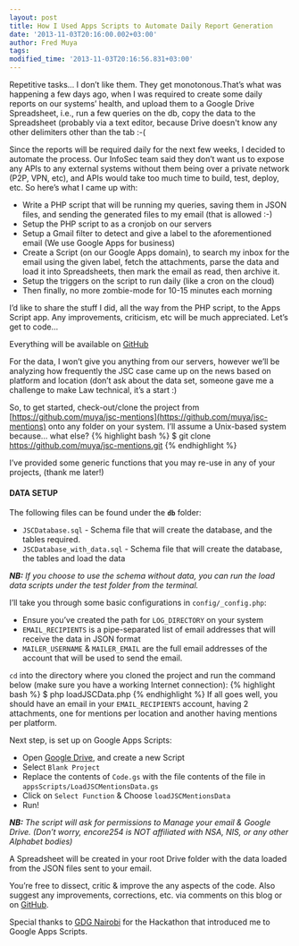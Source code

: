 ```yaml
---
layout: post
title: How I Used Apps Scripts to Automate Daily Report Generation
date: '2013-11-03T20:16:00.002+03:00'
author: Fred Muya
tags:
modified_time: '2013-11-03T20:16:56.831+03:00'
---
```


Repetitive tasks… I don’t like them. They get monotonous.That’s what was happening a few days ago, when I was required to create some daily reports on our systems’ health, and upload them to a Google Drive Spreadsheet, i.e., run a few queries on the db, copy the data to the Spreadsheet (probably via a text editor, because Drive doesn't know any other delimiters other than the tab :-(

Since the reports will be required daily for the next few weeks, I decided to automate the process. Our InfoSec team said they don’t want us to expose any APIs to any external systems without them being over a private network (P2P, VPN, etc), and APIs would take too much time to build, test, deploy, etc. So here’s what I came up with:

- Write a PHP script that will be running my queries, saving them in JSON files, and sending the generated files to my email (that is allowed :-)
- Setup the PHP script to as a cronjob on our servers
- Setup a Gmail filter to detect and give a label to the aforementioned email (We use Google Apps for business)
- Create a Script (on our Google Apps domain), to search my inbox for the email using the given label, fetch the attachments, parse the data and load it into Spreadsheets, then mark the email as read, then archive it.
- Setup the triggers on the script to run daily (like a cron on the cloud)
- Then finally, no more zombie-mode for 10-15 minutes each morning

I’d like to share the stuff I did, all the way from the PHP script, to the Apps Script app. Any improvements, criticism, etc will be much appreciated. Let’s get to code…

Everything will be available on [GitHub](https://github.com/muya/jsc-mentions)

For the data, I won’t give you anything from our servers, however we’ll be analyzing how frequently the JSC case came up on the news based on platform and location (don’t ask about the data set, someone gave me a challenge to make Law technical, it’s a start :)

So, to get started, check-out/clone the project from [https://github.com/muya/jsc-mentions](https://github.com/muya/jsc-mentions) onto any folder on your system. I’ll assume a Unix-based system because… what else?
{% highlight bash %}
$ git clone https://github.com/muya/jsc-mentions.git
{% endhighlight %}

I’ve provided some generic functions that you may re-use in any of your projects, (thank me later!)

#### DATA SETUP
The following files can be found under the **`db`** folder:

- `JSCDatabase.sql` - Schema file that will create the database, and the tables required.
- `JSCDatabase_with_data.sql` - Schema file that will create the database, the tables and load the data

_**NB:** If you choose to use the schema without data, you can run the load data scripts under the test folder from the terminal._

I’ll take you through some basic configurations in `config/_config.php`:

- Ensure you’ve created the path for `LOG_DIRECTORY` on your system
- `EMAIL_RECIPIENTS` is a pipe-separated list of email addresses that will receive the data in JSON format
- `MAILER_USERNAME` & `MAILER_EMAIL` are the full email addresses of the account that will be used to send the email.

`cd` into the directory where you cloned the project and run the command below (make sure you have a working Internet connection):
{% highlight bash %}
$ php loadJSCData.php
{% endhighlight %}
If all goes well, you should have an email in your `EMAIL_RECIPIENTS` account, having 2 attachments, one for mentions per location and another having mentions per platform.

Next step, is set up on Google Apps Scripts:

- Open [Google Drive](https://drive.google.com/), and create a new Script
- Select `Blank Project`
- Replace the contents of `Code.gs` with the file contents of the file in `appsScripts/LoadJSCMentionsData.gs`
- Click on `Select Function` & Choose `loadJSCMentionsData`
- Run!

_**NB:** The script will ask for permissions to Manage your email & Google Drive. (Don’t worry, encore254 is NOT affiliated with NSA, NIS, or any other Alphabet bodies)_

A Spreadsheet will be created in your root Drive folder with the data loaded from the JSON files sent to your email.

You’re free to dissect, critic & improve the any aspects of the code. Also suggest any improvements, corrections, etc. via comments on this blog or on [GitHub](https://github.com/muya/jsc-mentions).

Special thanks to [GDG Nairobi](http://www.gdgnairobi.info/) for the Hackathon that introduced me to Google Apps Scripts.
